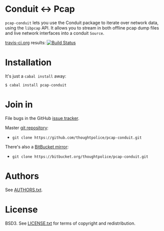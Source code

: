 # Conduit <-> Pcap

`pcap-conduit` lets you use the Conduit package to iterate over network data, using
the `libpcap` API. It allows you to stream in both offline pcap dump files and live
network interfaces into a conduit `Source`.

[travis-ci.org](http://travis-ci.org) results: [![Build Status](https://secure.travis-ci.org/thoughtpolice/pcap-conduit.png?branch=master)](http://travis-ci.org/thoughtpolice/pcap-conduit)

# Installation

It's just a `cabal install` away:

```
$ cabal install pcap-conduit
```

# Join in

File bugs in the GitHub [issue tracker][].

Master [git repository][gh]:

* `git clone https://github.com/thoughtpolice/pcap-conduit.git`

There's also a [BitBucket mirror][bb]:

* `git clone https://bitbucket.org/thoughtpolice/pcap-conduit.git`

# Authors

See [AUTHORS.txt](https://raw.github.com/thoughtpolice/pcap-conduit/master/AUTHORS.txt).

# License

BSD3. See [LICENSE.txt](https://raw.github.com/thoughtpolice/pcap-conduit/master/LICENSE.txt) for terms of copyright and redistribution.

[CityHash]: http://cityhash.googlecode.com
[main page]: http://thoughtpolice.github.com/pcap-conduit
[issue tracker]: http://github.com/thoughtpolice/pcap-conduit/issues
[gh]: http://github.com/thoughtpolice/pcap-conduit
[bb]: http://bitbucket.org/thoughtpolice/pcap-conduit
